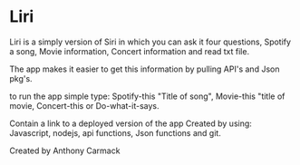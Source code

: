 # Liri

Liri is a simply version of Siri in which you can ask it four questions, Spotify a song, Movie information, Concert information and read txt file.

The app makes it easier to get this information by pulling API's and Json pkg's.

to run the app simple type: Spotify-this "Title of song", Movie-this "title of movie, Concert-this or Do-what-it-says.


Contain a link to a deployed version of the app
Created by using: Javascript, nodejs, api functions, Json functions and git.

Created by Anthony Carmack
